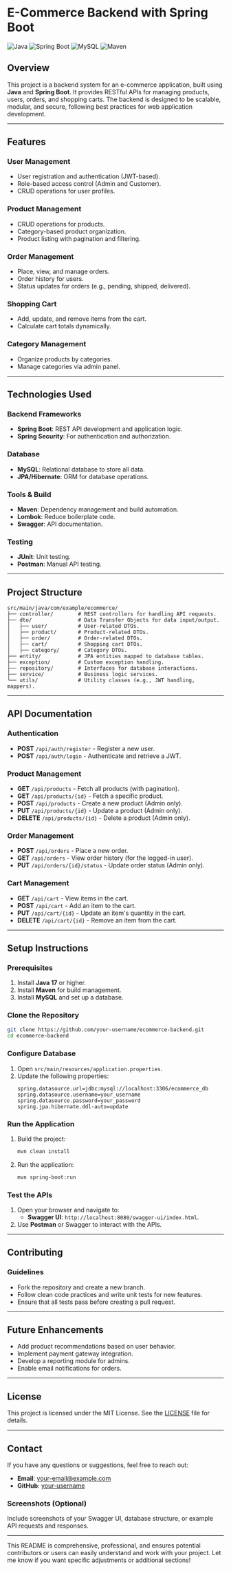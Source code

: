 
# E-Commerce Backend with Spring Boot

![Java](https://img.shields.io/badge/Java-17+-brightgreen) 
![Spring Boot](https://img.shields.io/badge/Spring%20Boot-3.x-brightgreen) 
![MySQL](https://img.shields.io/badge/Database-MySQL-blue) 
![Maven](https://img.shields.io/badge/Build-Maven-orange)

## **Overview**

This project is a backend system for an e-commerce application, built using **Java** and **Spring Boot**. It provides RESTful APIs for managing products, users, orders, and shopping carts. The backend is designed to be scalable, modular, and secure, following best practices for web application development.

---

## **Features**

### **User Management**
- User registration and authentication (JWT-based).
- Role-based access control (Admin and Customer).
- CRUD operations for user profiles.

### **Product Management**
- CRUD operations for products.
- Category-based product organization.
- Product listing with pagination and filtering.

### **Order Management**
- Place, view, and manage orders.
- Order history for users.
- Status updates for orders (e.g., pending, shipped, delivered).

### **Shopping Cart**
- Add, update, and remove items from the cart.
- Calculate cart totals dynamically.

### **Category Management**
- Organize products by categories.
- Manage categories via admin panel.

---

## **Technologies Used**

### **Backend Frameworks**
- **Spring Boot**: REST API development and application logic.
- **Spring Security**: For authentication and authorization.

### **Database**
- **MySQL**: Relational database to store all data.
- **JPA/Hibernate**: ORM for database operations.

### **Tools & Build**
- **Maven**: Dependency management and build automation.
- **Lombok**: Reduce boilerplate code.
- **Swagger**: API documentation.

### **Testing**
- **JUnit**: Unit testing.
- **Postman**: Manual API testing.

---

## **Project Structure**

```plaintext
src/main/java/com/example/ecommerce/
├── controller/        # REST controllers for handling API requests.
├── dto/               # Data Transfer Objects for data input/output.
│   ├── user/          # User-related DTOs.
│   ├── product/       # Product-related DTOs.
│   ├── order/         # Order-related DTOs.
│   ├── cart/          # Shopping cart DTOs.
│   ├── category/      # Category DTOs.
├── entity/            # JPA entities mapped to database tables.
├── exception/         # Custom exception handling.
├── repository/        # Interfaces for database interactions.
├── service/           # Business logic services.
└── utils/             # Utility classes (e.g., JWT handling, mappers).
```

---

## **API Documentation**

### **Authentication**
- **POST** `/api/auth/register` - Register a new user.
- **POST** `/api/auth/login` - Authenticate and retrieve a JWT.

### **Product Management**
- **GET** `/api/products` - Fetch all products (with pagination).
- **GET** `/api/products/{id}` - Fetch a specific product.
- **POST** `/api/products` - Create a new product (Admin only).
- **PUT** `/api/products/{id}` - Update a product (Admin only).
- **DELETE** `/api/products/{id}` - Delete a product (Admin only).

### **Order Management**
- **POST** `/api/orders` - Place a new order.
- **GET** `/api/orders` - View order history (for the logged-in user).
- **PUT** `/api/orders/{id}/status` - Update order status (Admin only).

### **Cart Management**
- **GET** `/api/cart` - View items in the cart.
- **POST** `/api/cart` - Add an item to the cart.
- **PUT** `/api/cart/{id}` - Update an item's quantity in the cart.
- **DELETE** `/api/cart/{id}` - Remove an item from the cart.

---

## **Setup Instructions**

### **Prerequisites**
1. Install **Java 17** or higher.
2. Install **Maven** for build management.
3. Install **MySQL** and set up a database.

### **Clone the Repository**
```bash
git clone https://github.com/your-username/ecommerce-backend.git
cd ecommerce-backend
```

### **Configure Database**
1. Open `src/main/resources/application.properties`.
2. Update the following properties:
   ```properties
   spring.datasource.url=jdbc:mysql://localhost:3306/ecommerce_db
   spring.datasource.username=your_username
   spring.datasource.password=your_password
   spring.jpa.hibernate.ddl-auto=update
   ```

### **Run the Application**
1. Build the project:
   ```bash
   mvn clean install
   ```
2. Run the application:
   ```bash
   mvn spring-boot:run
   ```

### **Test the APIs**
1. Open your browser and navigate to:
   - **Swagger UI**: `http://localhost:8080/swagger-ui/index.html`.
2. Use **Postman** or Swagger to interact with the APIs.

---

## **Contributing**

### **Guidelines**
- Fork the repository and create a new branch.
- Follow clean code practices and write unit tests for new features.
- Ensure that all tests pass before creating a pull request.

---

## **Future Enhancements**
- Add product recommendations based on user behavior.
- Implement payment gateway integration.
- Develop a reporting module for admins.
- Enable email notifications for orders.

---

## **License**
This project is licensed under the MIT License. See the [LICENSE](LICENSE) file for details.

---

## **Contact**
If you have any questions or suggestions, feel free to reach out:

- **Email**: your-email@example.com
- **GitHub**: [your-username](https://github.com/your-username)


### **Screenshots (Optional)**
Include screenshots of your Swagger UI, database structure, or example API requests and responses.

---

This README is comprehensive, professional, and ensures potential contributors or users can easily understand and work with your project. Let me know if you want specific adjustments or additional sections!
